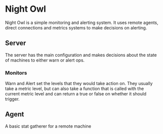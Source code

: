 # Night Owl #

Night Owl is a simple monitoring and alerting system.  It uses remote 
agents, direct connections and metrics systems to make decisions on 
alerting.

## Server ##

The server has the main configuration and makes decisions about the state
of machines to either warn or alert ops.

### Monitors ###

Warn and Alert set the levels that they would take action on.  They usually 
take a metric level, but can also take a function that is called with the 
current metric level and can return a true or false on whether it should 
trigger.

## Agent ##

A basic stat gatherer for a remote machine


